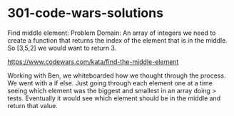 # 301-code-wars-solutions
Find middle element:
Problem Domain: An array of integers we need to create a function that returns the index of the element that is in the middle. So [3,5,2] we would want to return 3.

https://www.codewars.com/kata/find-the-middle-element

Working with Ben, we whiteboarded how we thought through the process. We went with a if else. Just going through each element one at a time seeing which element was the biggest and smallest in an array doing > tests. Eventually it would see which element should be in the middle and return that value.